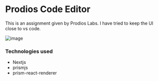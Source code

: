 # Prodios Code Editor
This is an assignment given by Prodios Labs. 
I have tried to keep the UI close to vs code.

![image](https://github.com/somnathPrasad/Prodios-Code-Editor/assets/67831321/415b2078-34dc-44e4-bdb6-7edddcaf242a)


### Technologies used
- Nextjs
- prismjs
- prism-react-renderer
